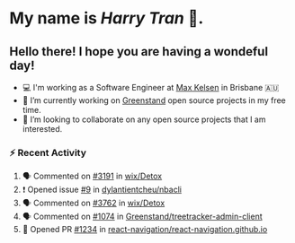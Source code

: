 #  My name is  *Harry Tran* 👋.
## Hello there! I hope you are having a wondeful day! 

- 💻 I'm working as a Software Engineer at [Max Kelsen](https://maxkelsen.com/) in Brisbane 🇦🇺
- 🌱 I’m currently working on [Greenstand](https://github.com/Greenstand) open source projects in my free time.
- 👯 I’m looking to collaborate on any open source projects that I am interested.

### :zap: Recent Activity
<!--START_SECTION:activity-->
1. 🗣 Commented on [#3191](https://github.com/wix/Detox/issues/3191) in [wix/Detox](https://github.com/wix/Detox)
2. ❗️ Opened issue [#9](https://github.com/dylantientcheu/nbacli/issues/9) in [dylantientcheu/nbacli](https://github.com/dylantientcheu/nbacli)
3. 🗣 Commented on [#3762](https://github.com/wix/Detox/issues/3762) in [wix/Detox](https://github.com/wix/Detox)
4. 🗣 Commented on [#1074](https://github.com/Greenstand/treetracker-admin-client/issues/1074) in [Greenstand/treetracker-admin-client](https://github.com/Greenstand/treetracker-admin-client)
5. 💪 Opened PR [#1234](https://github.com/react-navigation/react-navigation.github.io/pull/1234) in [react-navigation/react-navigation.github.io](https://github.com/react-navigation/react-navigation.github.io)
<!--END_SECTION:activity-->

<!--

Here are some ideas to get you started:

- 🔭 I’m currently working on ...
- 🌱 I’m currently learning ...
- 👯 I’m looking to collaborate on ...
- 🤔 I’m looking for help with ...
- 💬 Ask me about ...
- 📫 How to reach me: ...
- 😄 Pronouns: ...
- ⚡ Fun fact: ...
# title 1
## title 2
### title 3
#### title 4
##### title 5
###### title 6

Text that is **bold**, *italic* and ~~strikethrough~~

* [ ] Item 2
   * [x] Sub Item 2b
* [ ] Item 1

1. Item 1
   1. Item 1
1. Item 2

| Column 1 | Column 2 | Column 3 |
| :--- | :---: | ---: |
| Row 1a | Row 1b | Row 1c |
| Row 2a | Row 2b | Row 2c |

This is a [link](https://mlh.io)

this is inline `code`, here is a block of code below 👇

```ts
const name: string = 'Eddie Jaoude';

// log name
console.log(name);
```

> I am a quote to give context

I am normal text talking about the above quote ☝️ 
-->

